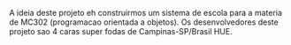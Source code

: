A ideia deste projeto eh construirmos um sistema de escola para a materia 
de MC302 (programacao orientada a objetos).
Os desenvolvedores deste projeto sao 4 caras super fodas de 
Campinas-SP/Brasil HUE.
